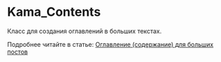 # Kama_Contents

Класс для создания оглавлений в больших текстах.

Подробнее читайте в статье: [Оглавление (содержание) для больших постов](https://wp-kama.ru/id_1513/kama_contents.html)
